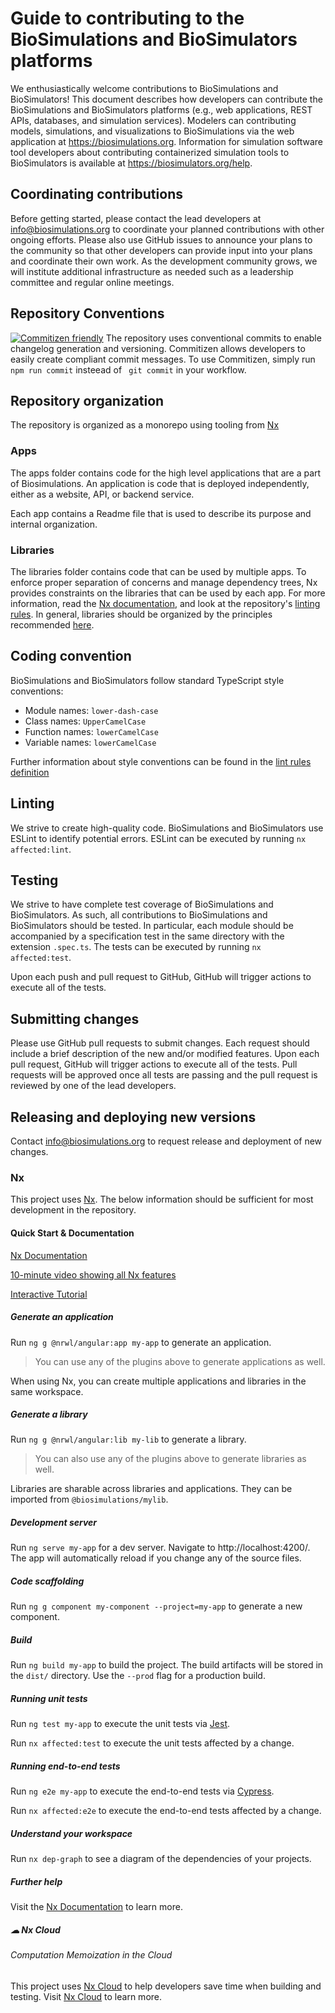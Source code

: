 # Guide to contributing to the BioSimulations and BioSimulators platforms

We enthusiastically welcome contributions to BioSimulations and BioSimulators! This document describes how developers can contribute the BioSimulations and BioSimulators platforms (e.g., web applications, REST APIs, databases, and simulation services). Modelers can contributing models, simulations, and visualizations to BioSimulations via the web application at https://biosimulations.org. Information for simulation software tool developers about contributing containerized simulation tools to BioSimulators is available at https://biosimulators.org/help.

## Coordinating contributions

Before getting started, please contact the lead developers at [info@biosimulations.org](mailto:info@biosimulations.org) to coordinate your planned contributions with other ongoing efforts. Please also use GitHub issues to announce your plans to the community so that other developers can provide input into your plans and coordinate their own work. As the development community grows, we will institute additional infrastructure as needed such as a leadership committee and regular online meetings.

## Repository Conventions

[![Commitizen friendly](https://img.shields.io/badge/commitizen-friendly-brightgreen.svg)](http://commitizen.github.io/cz-cli/)
The repository uses conventional commits to enable changelog generation and versioning. Commitizen allows developers to easily create compliant commit messages. To use Commitizen, simply run `npm run commit` insteead of ` git commit` in your workflow.

## Repository organization

The repository is organized as a monorepo using tooling from [Nx](https://nx.dev/angular/getting-started/why-nx)

### Apps

The apps folder contains code for the high level applications that are a part of Biosimulations. An application is code that is deployed independently, either as a website, API, or backend service.

Each app contains a Readme file that is used to describe its purpose and internal organization.

### Libraries

The libraries folder contains code that can be used by multiple apps. To enforce proper separation of concerns and manage dependency trees, Nx provides constraints on the libraries that can be used by each app. For more information, read the [Nx documentation](https://nx.dev/angular/workspace/structure/monorepo-tags), and look at the repository's [linting rules](/.eslintrc). In general, libraries should be organized by the principles recommended [here](https://nx.dev/angular/guides/monorepo-nx-enterprise).

## Coding convention

BioSimulations and BioSimulators follow standard TypeScript style conventions:

- Module names: `lower-dash-case`
- Class names: `UpperCamelCase`
- Function names: `lowerCamelCase`
- Variable names: `lowerCamelCase`

Further information about style conventions can be found in the [lint rules definition](/.eslintrc)

## Linting

We strive to create high-quality code. BioSimulations and BioSimulators use ESLint to identify potential errors. ESLint can be executed by running `nx affected:lint`.

## Testing

We strive to have complete test coverage of BioSimulations and BioSimulators. As such, all contributions to BioSimulations and BioSimulators should be tested. In particular, each module should be accompanied by a specification test in the same directory with the extension `.spec.ts`. The tests can be executed by running `nx affected:test`.

Upon each push and pull request to GitHub, GitHub will trigger actions to execute all of the tests.

## Submitting changes

Please use GitHub pull requests to submit changes. Each request should include a brief description of the new and/or modified features. Upon each pull request, GitHub will trigger actions to execute all of the tests. Pull requests will be approved once all tests are passing and the pull request is reviewed by one of the lead developers.

## Releasing and deploying new versions

Contact [info@biosimulations.org](mailto:info@biosimulations.org) to request release and deployment of new changes.

### Nx

This project uses [Nx](https://nx.dev). The below information should be sufficient for most development in the repository.

#### Quick Start & Documentation

[Nx Documentation](https://nx.dev/angular)

[10-minute video showing all Nx features](https://nx.dev/angular/getting-started/what-is-nx)

[Interactive Tutorial](https://nx.dev/angular/tutorial/01-create-application)

##### Generate an application

Run `ng g @nrwl/angular:app my-app` to generate an application.

> You can use any of the plugins above to generate applications as well.

When using Nx, you can create multiple applications and libraries in the same workspace.

##### Generate a library

Run `ng g @nrwl/angular:lib my-lib` to generate a library.

> You can also use any of the plugins above to generate libraries as well.

Libraries are sharable across libraries and applications. They can be imported from `@biosimulations/mylib`.

##### Development server

Run `ng serve my-app` for a dev server. Navigate to http://localhost:4200/. The app will automatically reload if you change any of the source files.

##### Code scaffolding

Run `ng g component my-component --project=my-app` to generate a new component.

##### Build

Run `ng build my-app` to build the project. The build artifacts will be stored in the `dist/` directory. Use the `--prod` flag for a production build.

##### Running unit tests

Run `ng test my-app` to execute the unit tests via [Jest](https://jestjs.io).

Run `nx affected:test` to execute the unit tests affected by a change.

##### Running end-to-end tests

Run `ng e2e my-app` to execute the end-to-end tests via [Cypress](https://www.cypress.io).

Run `nx affected:e2e` to execute the end-to-end tests affected by a change.

##### Understand your workspace

Run `nx dep-graph` to see a diagram of the dependencies of your projects.

##### Further help

Visit the [Nx Documentation](https://nx.dev/angular) to learn more.

##### ☁ Nx Cloud

###### Computation Memoization in the Cloud

This project uses [Nx Cloud](https://nx.app/) to help developers save time when building and testing. Visit [Nx Cloud](https://nx.app/) to learn more.

